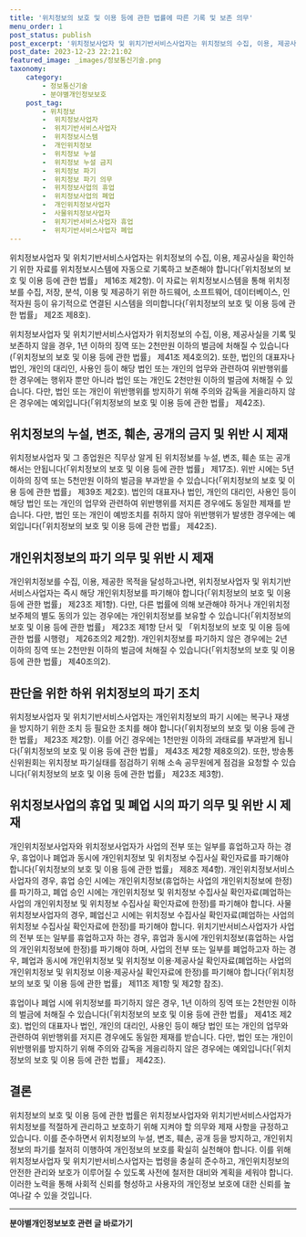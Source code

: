 ```yaml
---
title: '위치정보의 보호 및 이용 등에 관한 법률에 따른 기록 및 보존 의무'
menu_order: 1
post_status: publish
post_excerpt: '위치정보사업자 및 위치기반서비스사업자는 위치정보의 수집, 이용, 제공사실을 확인하기 위한 자료를 위치정보시스템에 자동으로 기록하고 보존해야 합니다  위치정보의 보호 및 이용 등에 관한 법률  제16조 제2항 . 이 자료는 위치정보시스템을 통해 위치정보를 수집, 저장, 분석, 이용 및 제공하기 위한 하드웨어, 소프트웨어, 데이터베이스, 인적자원 등이 유기적으로 연결된 시스템을 의미합니다  위치정보의 보호 및 이용 등에 관한 법률  제2조 제8호 .'
post_date: 2023-12-23 22:21:02
featured_image: _images/정보통신기술.png
taxonomy:
    category:
        - 정보통신기술
        - 분야별개인정보보호
    post_tag:
        - 위치정보
        -  위치정보사업자
        -  위치기반서비스사업자
        -  위치정보시스템
        -  개인위치정보
        -  위치정보 누설
        -  위치정보 누설 금지
        -  위치정보 파기
        -  위치정보 파기 의무
        -  위치정보사업의 휴업
        -  위치정보사업의 폐업
        -  개인위치정보사업자
        -  사물위치정보사업자
        -  위치기반서비스사업자 휴업
        -  위치기반서비스사업자 폐업
---
```



위치정보사업자 및 위치기반서비스사업자는 위치정보의 수집, 이용, 제공사실을 확인하기 위한 자료를 위치정보시스템에 자동으로 기록하고 보존해야 합니다(「위치정보의 보호 및 이용 등에 관한 법률」 제16조 제2항). 이 자료는 위치정보시스템을 통해 위치정보를 수집, 저장, 분석, 이용 및 제공하기 위한 하드웨어, 소프트웨어, 데이터베이스, 인적자원 등이 유기적으로 연결된 시스템을 의미합니다(「위치정보의 보호 및 이용 등에 관한 법률」 제2조 제8호).

위치정보사업자 및 위치기반서비스사업자가 위치정보의 수집, 이용, 제공사실을 기록 및 보존하지 않을 경우, 1년 이하의 징역 또는 2천만원 이하의 벌금에 처해질 수 있습니다(「위치정보의 보호 및 이용 등에 관한 법률」 제41조 제4호의2). 또한, 법인의 대표자나 법인, 개인의 대리인, 사용인 등이 해당 법인 또는 개인의 업무와 관련하여 위반행위를 한 경우에는 행위자 뿐만 아니라 법인 또는 개인도 2천만원 이하의 벌금에 처해질 수 있습니다. 다만, 법인 또는 개인이 위반행위를 방지하기 위해 주의와 감독을 게을리하지 않은 경우에는 예외입니다(「위치정보의 보호 및 이용 등에 관한 법률」 제42조).

## 위치정보의 누설, 변조, 훼손, 공개의 금지 및 위반 시 제재

위치정보사업자 및 그 종업원은 직무상 알게 된 위치정보를 누설, 변조, 훼손 또는 공개해서는 안됩니다(「위치정보의 보호 및 이용 등에 관한 법률」 제17조). 위반 시에는 5년 이하의 징역 또는 5천만원 이하의 벌금을 부과받을 수 있습니다(「위치정보의 보호 및 이용 등에 관한 법률」 제39조 제2호). 법인의 대표자나 법인, 개인의 대리인, 사용인 등이 해당 법인 또는 개인의 업무와 관련하여 위반행위를 저지른 경우에도 동일한 제재를 받습니다. 다만, 법인 또는 개인이 예방조치를 취하지 않아 위반행위가 발생한 경우에는 예외입니다(「위치정보의 보호 및 이용 등에 관한 법률」 제42조).

## 개인위치정보의 파기 의무 및 위반 시 제재

개인위치정보를 수집, 이용, 제공한 목적을 달성하고나면, 위치정보사업자 및 위치기반서비스사업자는 즉시 해당 개인위치정보를 파기해야 합니다(「위치정보의 보호 및 이용 등에 관한 법률」 제23조 제1항). 다만, 다른 법률에 의해 보관해야 하거나 개인위치정보주체의 별도 동의가 있는 경우에는 개인위치정보를 보유할 수 있습니다(「위치정보의 보호 및 이용 등에 관한 법률」 제23조 제1항 단서 및 「위치정보의 보호 및 이용 등에 관한 법률 시행령」 제26조의2 제2항). 개인위치정보를 파기하지 않은 경우에는 2년 이하의 징역 또는 2천만원 이하의 벌금에 처해질 수 있습니다(「위치정보의 보호 및 이용 등에 관한 법률」 제40조의2).

## 판단을 위한 하위   위치정보의 파기 조치

위치정보사업자 및 위치기반서비스사업자는 개인위치정보의 파기 시에는 복구나 재생을 방지하기 위한 조치 등 필요한 조치를 해야 합니다(「위치정보의 보호 및 이용 등에 관한 법률」 제23조 제2항). 이를 어긴 경우에는 1천만원 이하의 과태료를 부과받게 됩니다(「위치정보의 보호 및 이용 등에 관한 법률」 제43조 제2항 제8호의2). 또한, 방송통신위원회는 위치정보 파기실태를 점검하기 위해 소속 공무원에게 점검을 요청할 수 있습니다(「위치정보의 보호 및 이용 등에 관한 법률」 제23조 제3항).

## 위치정보사업의 휴업 및 폐업 시의 파기 의무 및 위반 시 제재

개인위치정보사업자와 위치정보사업자가 사업의 전부 또는 일부를 휴업하고자 하는 경우, 휴업이나 폐업과 동시에 개인위치정보 및 위치정보 수집사실 확인자료를 파기해야 합니다(「위치정보의 보호 및 이용 등에 관한 법률」 제8조 제4항).
개인위치정보서비스사업자의 경우, 휴업 승인 시에는 개인위치정보(휴업하는 사업의 개인위치정보에 한정)를 파기하고, 폐업 승인 시에는 개인위치정보 및 위치정보 수집사실 확인자료(폐업하는 사업의 개인위치정보 및 위치정보 수집사실 확인자료에 한정)를 파기해야 합니다.
사물위치정보사업자의 경우, 폐업신고 시에는 위치정보 수집사실 확인자료(폐업하는 사업의 위치정보 수집사실 확인자료에 한정)를 파기해야 합니다.
위치기반서비스사업자가 사업의 전부 또는 일부를 휴업하고자 하는 경우, 휴업과 동시에 개인위치정보(휴업하는 사업의 개인위치정보에 한정)를 파기해야 하며, 사업의 전부 또는 일부를 폐업하고자 하는 경우, 폐업과 동시에 개인위치정보 및 위치정보 이용·제공사실 확인자료(폐업하는 사업의 개인위치정보 및 위치정보 이용·제공사실 확인자료에 한정)를 파기해야 합니다(「위치정보의 보호 및 이용 등에 관한 법률」 제11조 제1항 및 제2항 참조).

휴업이나 폐업 시에 위치정보를 파기하지 않은 경우, 1년 이하의 징역 또는 2천만원 이하의 벌금에 처해질 수 있습니다(「위치정보의 보호 및 이용 등에 관한 법률」 제41조 제2호). 법인의 대표자나 법인, 개인의 대리인, 사용인 등이 해당 법인 또는 개인의 업무와 관련하여 위반행위를 저지른 경우에도 동일한 제재를 받습니다. 다만, 법인 또는 개인이 위반행위를 방지하기 위해 주의와 감독을 게을리하지 않은 경우에는 예외입니다(「위치정보의 보호 및 이용 등에 관한 법률」 제42조).

## 결론

위치정보의 보호 및 이용 등에 관한 법률은 위치정보사업자와 위치기반서비스사업자가 위치정보를 적절하게 관리하고 보호하기 위해 지켜야 할 의무와 제재 사항을 규정하고 있습니다. 이를 준수하면서 위치정보의 누설, 변조, 훼손, 공개 등을 방지하고, 개인위치정보의 파기를 철저히 이행하여 개인정보의 보호를 확실히 실천해야 합니다. 이를 위해 위치정보사업자 및 위치기반서비스사업자는 법령을 충실히 준수하고, 개인위치정보의 안전한 관리와 보호가 이루어질 수 있도록 사전에 철저한 대비와 계획을 세워야 합니다. 이러한 노력을 통해 사회적 신뢰를 형성하고 사용자의 개인정보 보호에 대한 신뢰를 높여나갈 수 있을 것입니다.
<!-- wp:separator -->
<hr class="wp-block-separator has-alpha-channel-opacity"/>
<!-- /wp:separator -->

<!-- wp:group {"backgroundColor":"base","layout":{"type":"constrained"}} -->
<div class="wp-block-group has-base-background-color has-background"><!-- wp:paragraph {"align":"center","fontSize":"medium"} -->
<p class="has-text-align-center has-large-font-size"><strong>분야별개인정보보호 관련 글 바로가기</strong></p>
<!-- /wp:paragraph -->


<!-- wp:latest-posts
{"categories":[{"id":35135,"count":19,"description":"","link":"https://uknowlaw.com/category/%eb%b6%84%ec%95%bc%eb%b3%84%ea%b0%9c%ec%9d%b8%ec%a0%95%eb%b3%b4%eb%b3%b4%ed%98%b8/","name":"분야별개인정보보호","slug":"분야별개인정보보호","taxonomy":"category","parent":0,"meta":[],"_links":{"self":[{"href":"https://uknowlaw.com/wp-json/wp/v2/categories/35135"}],"collection":[{"href":"https://uknowlaw.com/wp-json/wp/v2/categories"}],"about":[{"href":"https://uknowlaw.com/wp-json/wp/v2/taxonomies/category"}],"wp:post_type":[{"href":"https://uknowlaw.com/wp-json/wp/v2/posts?categories=35135"}],"curies":[{"name":"wp","href":"https://api.w.org/{rel}","templated":true}]}}],"postsToShow":100,"excerptLength":28,"postLayout":"grid","columns":2,"featuredImageAlign":"left","featuredImageSizeSlug":"large","fontSize":"small"} /--></div>
<!-- /wp:group -->